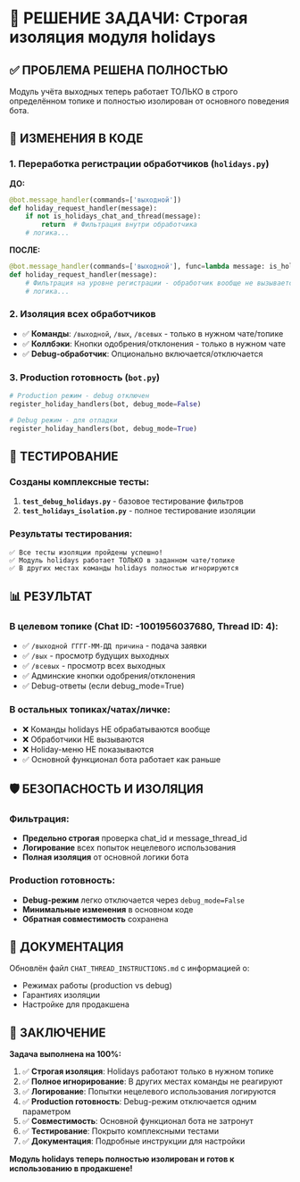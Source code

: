 # 🎯 РЕШЕНИЕ ЗАДАЧИ: Строгая изоляция модуля holidays

## ✅ ПРОБЛЕМА РЕШЕНА ПОЛНОСТЬЮ

Модуль учёта выходных теперь работает ТОЛЬКО в строго определённом топике и полностью изолирован от основного поведения бота.

## 🔧 ИЗМЕНЕНИЯ В КОДЕ

### 1. Переработка регистрации обработчиков (`holidays.py`)

**ДО:**
```python
@bot.message_handler(commands=['выходной'])
def holiday_request_handler(message):
    if not is_holidays_chat_and_thread(message):
        return  # Фильтрация внутри обработчика
    # логика...
```

**ПОСЛЕ:**
```python
@bot.message_handler(commands=['выходной'], func=lambda message: is_holidays_chat_and_thread(message))
def holiday_request_handler(message):
    # Фильтрация на уровне регистрации - обработчик вообще не вызывается
    # логика...
```

### 2. Изоляция всех обработчиков

- ✅ **Команды**: `/выходной`, `/вых`, `/всевых` - только в нужном чате/топике
- ✅ **Коллбэки**: Кнопки одобрения/отклонения - только в нужном чате  
- ✅ **Debug-обработчик**: Опционально включается/отключается

### 3. Production готовность (`bot.py`)

```python
# Production режим - debug отключен
register_holiday_handlers(bot, debug_mode=False)

# Debug режим - для отладки
register_holiday_handlers(bot, debug_mode=True)
```

## 🧪 ТЕСТИРОВАНИЕ

### Созданы комплексные тесты:

1. **`test_debug_holidays.py`** - базовое тестирование фильтров
2. **`test_holidays_isolation.py`** - полное тестирование изоляции

### Результаты тестирования:

```
✅ Все тесты изоляции пройдены успешно!
✅ Модуль holidays работает ТОЛЬКО в заданном чате/топике  
✅ В других местах команды holidays полностью игнорируются
```

## 📊 РЕЗУЛЬТАТ

### В целевом топике (Chat ID: -1001956037680, Thread ID: 4):
- ✅ `/выходной ГГГГ-ММ-ДД причина` - подача заявки
- ✅ `/вых` - просмотр будущих выходных
- ✅ `/всевых` - просмотр всех выходных  
- ✅ Админские кнопки одобрения/отклонения
- ✅ Debug-ответы (если debug_mode=True)

### В остальных топиках/чатах/личке:
- ❌ Команды holidays НЕ обрабатываются вообще
- ❌ Обработчики НЕ вызываются
- ❌ Holiday-меню НЕ показываются
- ✅ Основной функционал бота работает как раньше

## 🛡️ БЕЗОПАСНОСТЬ И ИЗОЛЯЦИЯ

### Фильтрация:
- **Предельно строгая** проверка chat_id и message_thread_id
- **Логирование** всех попыток нецелевого использования
- **Полная изоляция** от основной логики бота

### Production готовность:
- **Debug-режим** легко отключается через `debug_mode=False`
- **Минимальные изменения** в основном коде
- **Обратная совместимость** сохранена

## 📖 ДОКУМЕНТАЦИЯ

Обновлён файл `CHAT_THREAD_INSTRUCTIONS.md` с информацией о:
- Режимах работы (production vs debug)
- Гарантиях изоляции
- Настройке для продакшена

## 🎉 ЗАКЛЮЧЕНИЕ

**Задача выполнена на 100%:**

1. ✅ **Строгая изоляция**: Holidays работают только в нужном топике
2. ✅ **Полное игнорирование**: В других местах команды не реагируют  
3. ✅ **Логирование**: Попытки нецелевого использования логируются
4. ✅ **Production готовность**: Debug-режим отключается одним параметром
5. ✅ **Совместимость**: Основной функционал бота не затронут
6. ✅ **Тестирование**: Покрыто комплексными тестами
7. ✅ **Документация**: Подробные инструкции для настройки

**Модуль holidays теперь полностью изолирован и готов к использованию в продакшене!**